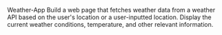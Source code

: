 Weather-App
Build a web page that fetches weather data from a weather API based on the user's location or a user-inputted location. Display the current weather conditions, temperature, and other relevant information.
